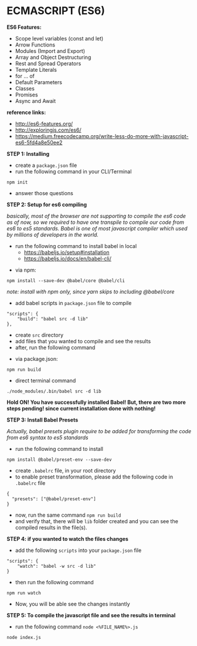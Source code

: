 # ECMASCRIPT (ES6)

**ES6 Features:**

- Scope level variables (const and let)
- Arrow Functions
- Modules (Import and Export)
- Array and Object Destructuring
- Rest and Spread Operators
- Template Literals
- for … of
- Default Parameters
- Classes
- Promises
- Async and Await

**reference links:**

- http://es6-features.org/
- http://exploringjs.com/es6/
- https://medium.freecodecamp.org/write-less-do-more-with-javascript-es6-5fd4a8e50ee2

**STEP 1: Installing**

- create a `package.json` file
- run the following command in your CLI/Terminal

```
npm init
```

- answer those questions

**STEP 2: Setup for es6 compiling**

_basically, most of the browser are not supporting to compile the es6 code as of now, so we required to have one transpile to compile our code from es6 to es5 standards. Babel is one of most javascript compiler which used by millions of developers in the world._

- run the following command to install babel in local
  - https://babeljs.io/setup#installation
  - https://babeljs.io/docs/en/babel-cli/

* via npm:

```
npm install --save-dev @babel/core @babel/cli
```

_note: install with npm only, since yarn skips to including @babel/core_

- add babel scripts in `package.json` file to compile

```
"scripts": {
    "build": "babel src -d lib"
},
```

- create `src` directory
- add files that you wanted to compile and see the results
- after, run the following command

* via package.json:

```
npm run build
```

- direct terminal command

```
./node_modules/.bin/babel src -d lib
```

**Hold ON! You have successfully installed Babel! But, there are two more steps pending! since current installation done with nothing!**

**STEP 3: Install Babel Presets**

_Actually, babel presets plugin require to be added for transforming the code from es6 syntax to es5 standards_

- run the following command to install

```
npm install @babel/preset-env --save-dev
```

- create `.babelrc` file, in your root directory
- to enable preset transformation, please add the following code in `.babelrc` file

```
{
  "presets": ["@babel/preset-env"]
}
```

- now, run the same command `npm run build`
- and verify that, there will be `lib` folder created and you can see the compiled results in the file(s).

**STEP 4: if you wanted to watch the files changes**

- add the following `scripts` into your `package.json` file

```
"scripts": {
    "watch": "babel -w src -d lib"
}
```

- then run the following command

```
npm run watch
```

- Now, you will be able see the changes instantly

**STEP 5: To compile the javascript file and see the results in terminal**

- run the following command `node <%FILE_NAME%>.js`

```
node index.js
```
